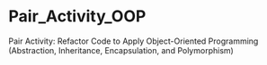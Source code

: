 # Pair_Activity_OOP
Pair Activity: Refactor Code to Apply Object-Oriented Programming (Abstraction, Inheritance, Encapsulation, and Polymorphism)
